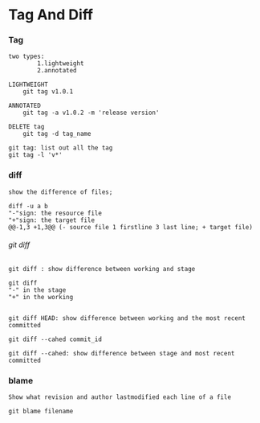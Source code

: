 # Tag And Diff

### Tag
    two types:
            1.lightweight
            2.annotated
            
    LIGHTWEIGHT
        git tag v1.0.1
        
    ANNOTATED
        git tag -a v1.0.2 -m 'release version'
        
    DELETE tag
        git tag -d tag_name
        
    git tag: list out all the tag
    git tag -l 'v*'
    
### diff
    show the difference of files;
    
    diff -u a b
    "-"sign: the resource file
    "+"sign: the target file
    @@-1,3 +1,3@@ (- source file 1 firstline 3 last line; + target file)
    
###### git diff
    git diff : show difference between working and stage
    
    git diff 
    "-" in the stage 
    "+" in the working 
    
    
    git diff HEAD: show difference between working and the most recent committed
    
    git diff --cahed commit_id
    
    git diff --cahed: show difference between stage and most recent committed
    

### blame
    Show what revision and author lastmodified each line of a file
    
    git blame filename